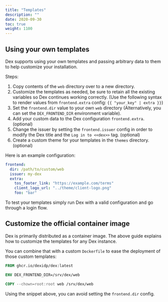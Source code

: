 ```yaml
---
title: "Templates"
description: ""
date: 2020-09-30
toc: true
weight: 1100
---
```


## Using your own templates

Dex supports using your own templates and passing arbitrary data to them to help customize your installation.

Steps:

1. Copy contents of the `web` directory over to a new directory.
1. Customize the templates as needed, be sure to retain all the existing variables so Dex continues working correctly.
  (Use the following syntax to render values from `frontend.extra` config: `{{ "your_key" | extra }}`)
1. Set the `frontend.dir` value to your own `web` directory (Alternatively, you can set the `DEX_FRONTEND_DIR` environment variable).
1. Add your custom data to the Dex configuration `frontend.extra`. (optional)
1. Change the issuer by setting the `frontend.issuer` config in order to modify the Dex title and the `Log in to <<dex>>` tag. (optional)
1. Create a custom theme for your templates in the `themes` directory. (optional)

Here is an example configuration:

```yaml
frontend:
  dir: /path/to/custom/web
  issuer: my-dex
  extra:
    tos_footer_link: "https://example.com/terms"
    client_logo_url: "../theme/client-logo.png"
    foo: "bar"
```

To test your templates simply run Dex with a valid configuration and go through a login flow.


## Customize the official container image

Dex is primarily distributed as a container image.
The above guide explains how to customize the templates for any Dex instance.

You can combine that with a custom `Dockerfile` to ease the deployment of those custom templates:

```dockerfile
FROM ghcr.io/dexidp/dex:latest

ENV DEX_FRONTEND_DIR=/srv/dex/web

COPY --chown=root:root web /srv/dex/web
```

Using the snippet above, you can avoid setting the `frontend.dir` config.
